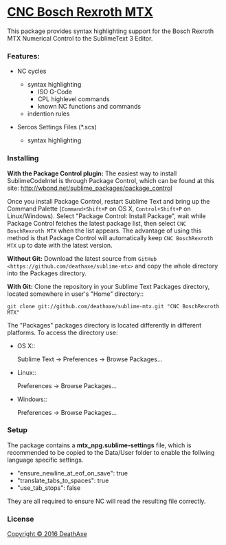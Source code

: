 # [CNC Bosch Rexroth MTX](https://github.com/deathaxe/sublime-mtx)

This package provides syntax highlighting support for the
Bosch Rexroth MTX Numerical Control to the SublimeText 3 Editor.

### Features:

* NC cycles
  * syntax highlighting
    * ISO G-Code
    * CPL highlevel commands
    * known NC functions and commands
  * indention rules

* Sercos Settings Files (*.scs)
  * syntax highlighting

### Installing

**With the Package Control plugin:** The easiest way to install SublimeCodeIntel is through Package Control, which can be found at this site: http://wbond.net/sublime_packages/package_control

Once you install Package Control, restart Sublime Text and bring up the Command Palette (``Command+Shift+P`` on OS X, ``Control+Shift+P`` on Linux/Windows). Select "Package Control: Install Package", wait while Package Control fetches the latest package list, then select ``CNC BoschRexroth MTX`` when the list appears. The advantage of using this method is that Package Control will automatically keep ``CNC BoschRexroth MTX`` up to date with the latest version.

**Without Git:** Download the latest source from `GitHub <https://github.com/deathaxe/sublime-mtx>` and copy the whole directory into the Packages directory.

**With Git:** Clone the repository in your Sublime Text Packages directory, located somewhere in user's "Home" directory::

    git clone git://github.com/deathaxe/sublime-mtx.git "CNC BoschRexroth MTX"


The "Packages" packages directory is located differently in different platforms. To access the directory use:

* OS X::

    Sublime Text -> Preferences -> Browse Packages...

* Linux::

    Preferences -> Browse Packages...

* Windows::

    Preferences -> Browse Packages...

### Setup

The package contains a **mtx_npg.sublime-settings** file, which is recommended
to be copied to the Data/User folder to enable the follwing language specific
settings.

- "ensure_newline_at_eof_on_save": true
- "translate_tabs_to_spaces": true
- "use_tab_stops": false

They are all required to ensure NC will read the resulting file correctly.

### License
[Copyright &copy; 2016 DeathAxe](https://github.com/deathaxe/sublime-mtx/blob/stable/LICENSE)
